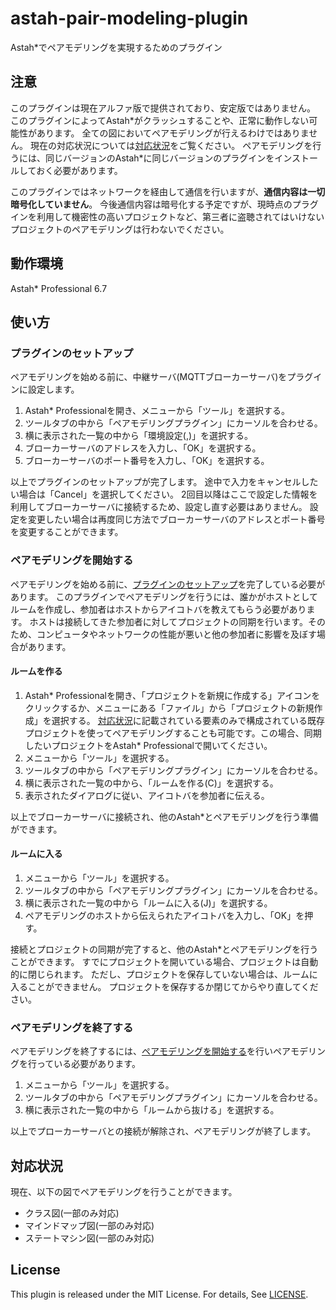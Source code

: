 # astah-pair-modeling-plugin
Astah\*でペアモデリングを実現するためのプラグイン

## 注意
このプラグインは現在アルファ版で提供されており、安定版ではありません。
このプラグインによってAstah\*がクラッシュすることや、正常に動作しない可能性があります。
全ての図においてペアモデリングが行えるわけではありません。
現在の対応状況については[対応状況](#対応状況)をご覧ください。
ペアモデリングを行うには、同じバージョンのAstah\*に同じバージョンのプラグインをインストールしておく必要があります。

このプラグインではネットワークを経由して通信を行いますが、**通信内容は一切暗号化していません**。
今後通信内容は暗号化する予定ですが、現時点のプラグインを利用して機密性の高いプロジェクトなど、第三者に盗聴されてはいけないプロジェクトのペアモデリングは行わないでください。

## 動作環境
Astah\* Professional 6.7

## 使い方
### プラグインのセットアップ
ペアモデリングを始める前に、中継サーバ(MQTTブローカーサーバ)をプラグインに設定します。
1. Astah\* Professionalを開き、メニューから「ツール」を選択する。
2. ツールタブの中から「ペアモデリングプラグイン」にカーソルを合わせる。
3. 横に表示された一覧の中から「環境設定(,)」を選択する。
4. ブローカーサーバのアドレスを入力し、「OK」を選択する。
5. ブローカーサーバのポート番号を入力し、「OK」を選択する。

以上でプラグインのセットアップが完了します。
途中で入力をキャンセルしたい場合は「Cancel」を選択してください。
2回目以降はここで設定した情報を利用してブローカーサーバに接続するため、設定し直す必要はありません。
設定を変更したい場合は再度同じ方法でブローカーサーバのアドレスとポート番号を変更することができます。

### ペアモデリングを開始する
ペアモデリングを始める前に、[プラグインのセットアップ](#プラグインのセットアップ)を完了している必要があります。
このプラグインでペアモデリングを行うには、誰かがホストとしてルームを作成し、参加者はホストからアイコトバを教えてもらう必要があります。
ホストは接続してきた参加者に対してプロジェクトの同期を行います。そのため、コンピュータやネットワークの性能が悪いと他の参加者に影響を及ぼす場合があります。

#### ルームを作る
1. Astah\* Professionalを開き、「プロジェクトを新規に作成する」アイコンをクリックするか、メニューにある「ファイル」から「プロジェクトの新規作成」を選択する。
   [対応状況](#対応状況)に記載されている要素のみで構成されている既存プロジェクトを使ってペアモデリングすることも可能です。この場合、同期したいプロジェクトをAstah\* Professionalで開いてください。
2. メニューから「ツール」を選択する。
3. ツールタブの中から「ペアモデリングプラグイン」にカーソルを合わせる。
4. 横に表示された一覧の中から、「ルームを作る(C)」を選択する。
5. 表示されたダイアログに従い、アイコトバを参加者に伝える。

以上でブローカーサーバに接続され、他のAstah\*とペアモデリングを行う準備ができます。

#### ルームに入る
1. メニューから「ツール」を選択する。
2. ツールタブの中から「ペアモデリングプラグイン」にカーソルを合わせる。
3. 横に表示された一覧の中から「ルームに入る(J)」を選択する。
4. ペアモデリングのホストから伝えられたアイコトバを入力し、「OK」を押す。

接続とプロジェクトの同期が完了すると、他のAstah\*とペアモデリングを行うことができます。
すでにプロジェクトを開いている場合、プロジェクトは自動的に閉じられます。
ただし、プロジェクトを保存していない場合は、ルームに入ることができません。
プロジェクトを保存するか閉じてからやり直してください。

### ペアモデリングを終了する
ペアモデリングを終了するには、[ペアモデリングを開始する](#ペアモデリングを開始する)を行いペアモデリングを行っている必要があります。

1. メニューから「ツール」を選択する。
2. ツールタブの中から「ペアモデリングプラグイン」にカーソルを合わせる。
3. 横に表示された一覧の中から「ルームから抜ける」を選択する。

以上でプローカーサーバとの接続が解除され、ペアモデリングが終了します。

## 対応状況
現在、以下の図でペアモデリングを行うことができます。

* クラス図(一部のみ対応)
* マインドマップ図(一部のみ対応)
* ステートマシン図(一部のみ対応)

## License
This plugin is released under the MIT License.
For details, See [LICENSE](LICENSE).
